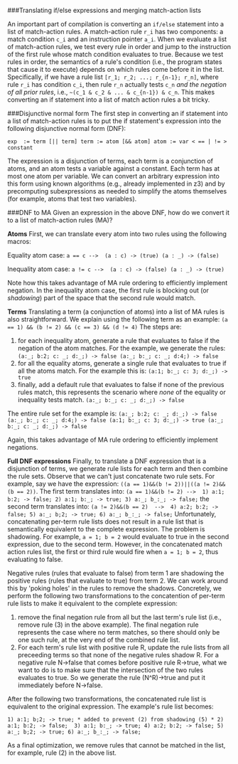 ###Translating if/else expressions and merging match-action lists

An important part of compilation is converting an `if/else` statement into a list of match-action rules. A match-action rule `r_i` has two components: a match condition `c_i` and an instruction pointer `a_i`. When we evaluate a list of match-action rules, we test every rule in order and jump to the instruction of the first rule whose match condition evaluates to true. Because we test rules in order, the semantics of a rule's condition (i.e., the program states that cause it to execute) depends on which rules come before it in the list. Specifically, if we have a rule list `[r_1; r_2; ...; r_{n-1}; r_n]`, where rule `r_i` has condition `c_i`, then rule `r_n` actually tests `c_n` *and the negation of all prior rules*, i.e., `~(c_1 & c_2 & ... & c_{n-1}) & c_n`. This makes converting an if statement into a list of match action rules a bit tricky. 

###Disjunctive normal form
The first step in converting an if statement into a list of match-action rules is to put the if statement's expression into the following disjunctive normal form (DNF): 

``
  exp  := term [|| term]
  term := atom [&& atom]
  atom := var < == | != > constant
``

The expression is a disjunction of terms, each term is a conjunction of atoms, and an atom tests a variable against a constant. Each term has at most one atom per variable. We can convert an arbitrary expression into this form using known algorithms (e.g., already implemented in z3) and by precomputing subexpressions as needed to simplify the atoms themselves (for example, atoms that test two variables). 

###DNF to MA
Given an expression in the above DNF, how do we convert it to a list of match-action rules (MA)? 

**Atoms** First, we can translate every atom into two rules using the following macros: 

Equality atom case:
``
a == c --> 
(a : c) -> (true)
(a : _) -> (false)
``

Inequality atom case:
``
a != c --> 
(a : c) -> (false)
(a : _) -> (true)
``

Note how this takes advantage of MA rule ordering to efficiently implement negation. In the inequality atom case, the first rule is blocking out (or *shadowing*) part of the space that the second rule would match. 

**Terms** Translating a term (a conjunction of atoms) into a list of MA rules is also straightforward. 
We explain using the following term as an example: ``(a == 1) && (b != 2) && (c == 3) && (d != 4)``
The steps are: 

1. for each inequality atom, generate a rule that evaluates to false if the negation of the atom matches. For the example, we generate the rules: 
  ``
    (a:_; b:2; c: _; d:_;) -> false
    (a:_; b:_; c: _; d:4;) -> false
  ``
2. for all the equality atoms, generate a single rule that evaluates to true if all the atoms match. For the example this is: 
  ``
    (a:1; b:_; c: 3; d:_;) -> true
  ``
3. finally, add a default rule that evaluates to false if none of the previous rules match, this represents the scenario where _none_ of the equality or inequality tests match. 
  ``
    (a:_; b:_; c: _; d:_;) -> false
  ``

The entire rule set for the example is: 
  ``
    (a:_; b:2; c: _; d:_;) -> false
    (a:_; b:_; c: _; d:4;) -> false
    (a:1; b:_; c: 3; d:_;) -> true
    (a:_; b:_; c: _; d:_;) -> false
  ``

Again, this takes advantage of MA rule ordering to efficiently implement negations. 

**Full DNF expressions** Finally, to translate a DNF expression that is a disjunction of terms, we generate rule lists for each term and then combine the rule sets. Observe that we can't just concatenate two rule sets. For example, say we have the expression: ``((a == 1)&&(b != 2))||((a != 2)&&(b == 2))``. The first term translates into: 
  ``
  (a == 1)&&(b != 2) --> 
    1) a:1; b:2; -> false;
    2) a:1; b:_; -> true;
    3) a:_; b_:_; -> false;
  ``
the second term translates into: 
  ``
  (a != 2)&&(b == 2)  --> 
    4) a:2; b:2; -> false;
    5) a:_; b;2; -> true;
    6) a:_; b_:_; -> false;
  ``
Unfortunately, concatenating per-term rule lists does not result in a rule list that is semantically equivalent to the complete expression. The problem is shadowing. For example, `a = 1; b = 2` would evaluate to true in the second expression, due to the second term. However, in the concatenated match action rules list, the first or third rule would fire when `a = 1; b = 2`, thus evaluating to false.

Negative rules (rules that evaluate to false) from term 1 are shadowing the positive rules (rules that evaluate to true) from term 2. We can work around this by 'poking holes' in the rules to remove the shadows. Concretely, we perform the following two transformations to the concatention of per-term rule lists to make it equivalent to the complete expression: 

  1. remove the final negation rule from all but the last term's rule list (i.e., remove rule (3) in the above example). The final negation rule represents the case where no term matches, so there should only be one such rule, at the very end of the combined rule list. 
  2. For each term's rule list with positive rule R, update the rule lists from all preceeding terms so that none of the negative rules shadow R. For a negative rule N->false that comes before positive rule R->true, what we want to do is to make sure that the intersection of the two rules evaluates to true. So we generate the rule (N^R)->true and put it immediately before N->false. 

After the following two transformations, the concatenated rule list is equivalent to the original expression. The example's rule list becomes: 

``
    1) a:1; b;2; -> true; * added to prevent (2) from shadowing (5) *
    2) a:1; b:2; -> false; 
    3) a:1; b:_; -> true;
    4) a:2; b:2; -> false;
    5) a:_; b;2; -> true;
    6) a:_; b_:_; -> false;
``

As a final optimization, we remove rules that cannot be matched in the list, for example, rule (2) in the above list. 